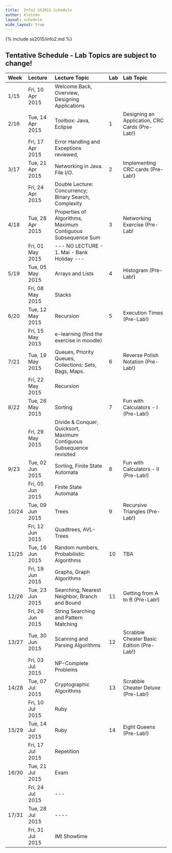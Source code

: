 ```yaml
---
title:  Info2 SS2015 Schedule
author: kleinen
layout: schedule
wide_layout: true
---
```

{% include ss2015/info2.md %}

## Tentative Schedule - Lab Topics are subject to change!

|Week   |Lecture         | Lecture Topic                                                        |Lab|Lab Topic                                    |
|:------|:------         | :------                                                              |:------|:------                                  |
|1/15   |Fri, 10 Apr 2015| Welcome Back, Overview, Designing Applications                       |       |                                         |
|2/16   |Tue, 14 Apr 2015| Toolbox: Java, Eclipse                                               |1      |Designing an Application, CRC Cards  (Pre-Lab!)   |
|       |Fri, 17 Apr 2015| Error Handling and Exceptions reviewed,                              |       |                                         |
|3/17   |Tue, 21 Apr 2015| Networking in Java. File I/O.                                        |2      |Implementing CRC cards (Pre-Lab!)        |
|       |Fri, 24 Apr 2015| Double Lecture: Concurrency; Binary Search, Complexity               |       |                                         |
|4/18   |Tue, 28 Apr 2015| Properties of Algorithms, Maximum Contiguous Subsequence Sum         |3      |Networking Exercise (Pre-Lab!            |
|       |Fri, 01 May 2015| --- NO LECTURE - 1. Mai - Bank Holiday ---                           |       |                                         |
|5/19   |Tue, 05 May 2015| Arrays and Lists                                                     |4      |Histogram (Pre-Lab!)                     |
|       |Fri, 08 May 2015| Stacks                                                               |       |                                         |
|6/20   |Tue, 12 May 2015| Recursion                                                            |5      |Execution Times (Pre-Lab!)               |
|       |Fri, 15 May 2015| e-learning (find the exercise in moodle)                             |       |                                         |
|7/21   |Tue, 19 May 2015| Queues, Priority Queues, Collections: Sets, Bags, Maps.              |6      |Reverse Polish Notation (Pre-Lab!)           |
|       |Fri, 22 May 2015| Recursion                                                            |       |                                         |
|8/22   |Tue, 26 May 2015| Sorting                                                              |7      |Fun with Calculators - I (Pre-Lab!)      |
|       |Fri, 29 May 2015| Divide & Conquer, Quicksort, Maximum Contiguous Subsequence revisited|       |                                         |
|9/23   |Tue, 02 Jun 2015| Sorting, Finite State Automata                                       |8      |Fun with Calculators - II (Pre-Lab!)    |
|       |Fri, 05 Jun 2015| Finite State Automata                                                |       |                                         |
|10/24  |Tue, 09 Jun 2015| Trees                                                                |9      | Recursive Triangles (Pre-Lab!)    |
|       |Fri, 12 Jun 2015| Quadtrees, AVL-Trees                                                 |       |                                         |
|11/25  |Tue, 16 Jun 2015| Random numbers, Probabilistic Algorithms                             |10     | TBA          |
|       |Fri, 19 Jun 2015| Graphs, Graph Algorithms                                             |       |                                         |
|12/26  |Tue, 23 Jun 2015| Searching, Nearest Neighbor, Branch and Bound                        |11     |Getting from A to B (Pre-Lab!)           |
|       |Fri, 26 Jun 2015| String Searching and Pattern Matching                                |       |                                         |
|13/27  |Tue, 30 Jun 2015| Scanning and Parsing Algorithms                                      |12     |Scrabble Cheater Basic Edition (Pre-Lab!)|
|       |Fri, 03 Jul 2015| NP-Complete Problems                                                 |       |                                         |
|14/28  |Tue, 07 Jul 2015| Cryptographic Algorithms                                             |13     |Scrabble Cheater Deluxe (Pre-Lab!)       |
|       |Fri, 10 Jul 2015| Ruby                                                                 |       |                                         |
|15/29  |Tue, 14 Jul 2015| Ruby                                                                 |14     |Eight Queens (Pre-Lab!)                  |
|       |Fri, 17 Jul 2015| Repetition                                                           |       |                                         |
|16/30  |Tue, 21 Jul 2015| Exam                                                                 |       |                                         |
|       |Fri, 24 Jul 2015| ---                                                                  |       |                                         |
|17/31  |Tue, 28 Jul 2015| ----                                                                 |       |                                         |
|       |Fri, 31 Jul 2015| IMI Showtime                                                         |       |                                         |


                                                             
                               
                 
